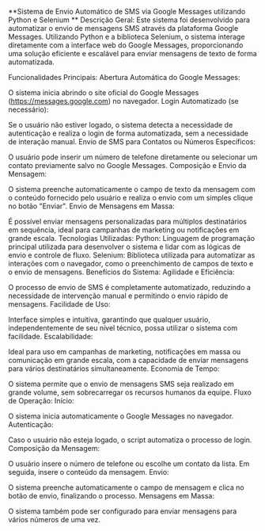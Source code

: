 **Sistema de Envio Automático de SMS via Google Messages utilizando Python e Selenium
**
Descrição Geral: Este sistema foi desenvolvido para automatizar o envio de mensagens SMS através da plataforma Google Messages. Utilizando Python e a biblioteca Selenium, o sistema interage diretamente com a interface web do Google Messages, proporcionando uma solução eficiente e escalável para enviar mensagens de texto de forma automatizada.

Funcionalidades Principais:
Abertura Automática do Google Messages:

O sistema inicia abrindo o site oficial do Google Messages (https://messages.google.com) no navegador.
Login Automatizado (se necessário):

Se o usuário não estiver logado, o sistema detecta a necessidade de autenticação e realiza o login de forma automatizada, sem a necessidade de interação manual.
Envio de SMS para Contatos ou Números Específicos:

O usuário pode inserir um número de telefone diretamente ou selecionar um contato previamente salvo no Google Messages.
Composição e Envio da Mensagem:

O sistema preenche automaticamente o campo de texto da mensagem com o conteúdo fornecido pelo usuário e realiza o envio com um simples clique no botão "Enviar".
Envio de Mensagens em Massa:

É possível enviar mensagens personalizadas para múltiplos destinatários em sequência, ideal para campanhas de marketing ou notificações em grande escala.
Tecnologias Utilizadas:
Python: Linguagem de programação principal utilizada para desenvolver o sistema e lidar com as lógicas de envio e controle de fluxo.
Selenium: Biblioteca utilizada para automatizar as interações com o navegador, como o preenchimento de campos de texto e o envio de mensagens.
Benefícios do Sistema:
Agilidade e Eficiência:

O processo de envio de SMS é completamente automatizado, reduzindo a necessidade de intervenção manual e permitindo o envio rápido de mensagens.
Facilidade de Uso:

Interface simples e intuitiva, garantindo que qualquer usuário, independentemente de seu nível técnico, possa utilizar o sistema com facilidade.
Escalabilidade:

Ideal para uso em campanhas de marketing, notificações em massa ou comunicação em grande escala, com a capacidade de enviar mensagens para vários destinatários simultaneamente.
Economia de Tempo:

O sistema permite que o envio de mensagens SMS seja realizado em grande volume, sem sobrecarregar os recursos humanos da equipe.
Fluxo de Operação:
Início:

O sistema inicia automaticamente o Google Messages no navegador.
Autenticação:

Caso o usuário não esteja logado, o script automatiza o processo de login.
Composição da Mensagem:

O usuário insere o número de telefone ou escolhe um contato da lista.
Em seguida, insere o conteúdo da mensagem.
Envio:

O sistema preenche automaticamente o campo de mensagem e clica no botão de envio, finalizando o processo.
Mensagens em Massa:

O sistema também pode ser configurado para enviar mensagens para vários números de uma vez.
